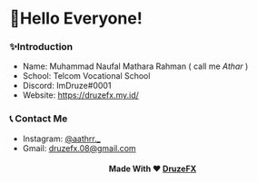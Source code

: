 # 👋Hello Everyone!

### ✨Introduction
- Name: Muhammad Naufal Mathara Rahman ( call me *Athar* )
- School: Telcom Vocational School
- Discord: ImDruze#0001
- Website: https://druzefx.my.id/

### 📞 Contact Me
- Instagram: [@aathrr._](https://www.instagram.com/aathrr._/)
- Gmail: [druzefx.08@gmail.com](mailto://druzefx.08@gmail.com)

<h4 align="center">Made With &#10084;&#65039; <a href="https://instagram.com/aathrr._/">DruzeFX</a>

